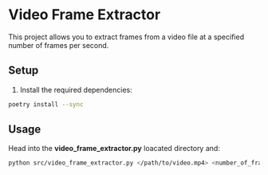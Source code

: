 # Video Frame Extractor

This project allows you to extract frames from a video file at a specified number of frames per second.

## Setup

1. Install the required dependencies:

```bash
poetry install --sync
```

## Usage
Head into the **video_frame_extractor.py** loacated directory and:

```bash
python src/video_frame_extractor.py </path/to/video.mp4> <number_of_frames_per_second>

